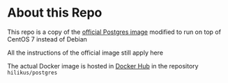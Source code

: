 # About this Repo

This repo is a copy of the  [official Postgres image](https://hub.docker.com/r/_/postgres/) modified to run on top of CentOS 7 instead of Debian

All the instructions of the official image still apply here

The actual Docker image is hosted in [Docker Hub](https://hub.docker.com/r/hilikus/postgres/) in the repository `hilikus/postgres`
